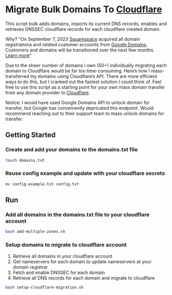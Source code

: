 # Migrate Bulk Domains To [Cloudflare](https://www.cloudflare.com)

This script bulk adds domains, imports its current DNS records, enables and retrieves DNSSEC cloudflare records for each cloudflare created domain.

Why? "On September 7, 2023 [Squarespace](https://www.squarespace.com/) acquired all domain registrations and related customer accounts from [Google Domains](https://domains.google). Customers and domains will be transitioned over the next few months. [Learn more](https://support.google.com/domains/answer/13689670)"

Due to the sheer number of domains I own (50+) individually migrating each domain to Cloudflare would be far too time-consuming. Here’s how I mass-transferred my domains using Cloudflare’s API. There are more efficient ways to do this, but I cranked out the fastest solution I could think of. Feel free to use this script as a starting point for your own mass domain transfer from any domain provider to [Cloudflare](https://www.cloudflare.com).

Notice: I would have used Google Domains API to unlock domain for transfer, but Google has conveniently depricated this endpoint. Would recommend reaching out to their support team to mass unlock domains for transfer.

## Getting Started

### Create and add your domains to the domains.txt file

```sh
touch domains.txt
```

### Reuse config example and update with your cloudflare secrets

```sh
mv config.example.txt config.txt
```

## Run

### Add all domains in the domains.txt file to your cloudflare account

```sh
bash add-multiple-zones.sh
```

### Setup domains to migrate to cloudflare account

1) Retrieve all domains in your cloudflare account
2) Get nameservers for each domain to update nameservers at your domain registrar
3) Fetch and enable DNSSEC for each domain
4) Retrieve all DNS records for each domain and migrate to cloudflare

```sh
bash setup-cloudflare-migration.sh
```
